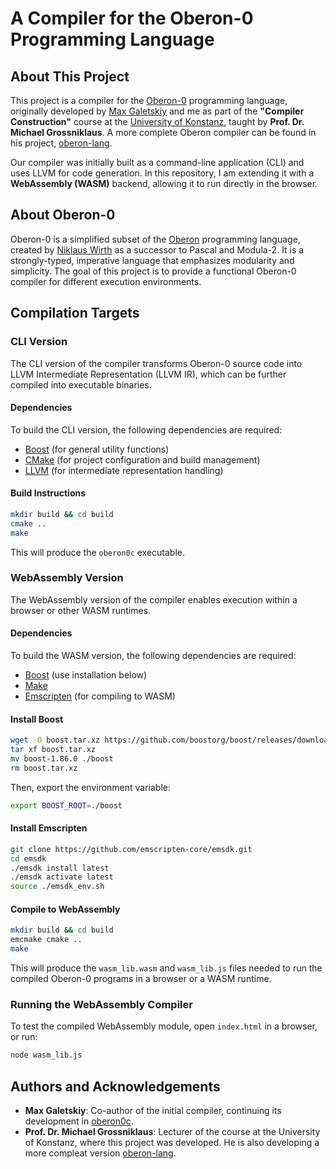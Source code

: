 # A Compiler for the Oberon-0 Programming Language

## About This Project  

This project is a compiler for the [Oberon-0](https://oberon.org/en) programming language, originally developed by [Max Galetskiy](https://github.com/max-galetskiy) and me as part of the **"Compiler Construction"** course at the [University of Konstanz](https://www.uni-konstanz.de/en/), taught by **Prof. Dr. Michael Grossniklaus**. A more complete Oberon compiler can be found in his project, [oberon-lang](https://github.com/zaskar9/oberon-lang).  

Our compiler was initially built as a command-line application (CLI) and uses LLVM for code generation. In this repository, I am extending it with a **WebAssembly (WASM)** backend, allowing it to run directly in the browser.

## About Oberon-0

Oberon-0 is a simplified subset of the [Oberon](https://oberon.org/en) programming language, created by [Niklaus Wirth](https://people.inf.ethz.ch/wirth/) as a successor to Pascal and Modula-2. It is a strongly-typed, imperative language that emphasizes modularity and simplicity. The goal of this project is to provide a functional Oberon-0 compiler for different execution environments.

## Compilation Targets

### CLI Version

The CLI version of the compiler transforms Oberon-0 source code into LLVM Intermediate Representation (LLVM IR), which can be further compiled into executable binaries.

#### Dependencies

To build the CLI version, the following dependencies are required:
- [Boost](https://www.boost.org/) (for general utility functions)
- [CMake](https://cmake.org/) (for project configuration and build management)
- [LLVM](https://llvm.org/) (for intermediate representation handling)

#### Build Instructions

```bash
mkdir build && cd build
cmake ..
make
```

This will produce the `oberon0c` executable.

### WebAssembly Version

The WebAssembly version of the compiler enables execution within a browser or other WASM runtimes.

#### Dependencies

To build the WASM version, the following dependencies are required:
- [Boost](https://www.boost.org/) (use installation below)
- [Make](https://www.gnu.org/software/make/)
- [Emscripten](https://emscripten.org/) (for compiling to WASM)

#### Install Boost

```bash
wget -O boost.tar.xz https://github.com/boostorg/boost/releases/download/boost-1.86.0/boost-1.86.0-b2-nodocs.tar.xz
tar xf boost.tar.xz 
mv boost-1.86.0 ./boost
rm boost.tar.xz
```

Then, export the environment variable:

```bash
export BOOST_ROOT=./boost
```

#### Install Emscripten
```bash
git clone https://github.com/emscripten-core/emsdk.git
cd emsdk
./emsdk install latest
./emsdk activate latest
source ./emsdk_env.sh
```

#### Compile to WebAssembly

```bash
mkdir build && cd build
emcmake cmake ..
make
```

This will produce the `wasm_lib.wasm` and `wasm_lib.js` files needed to run the compiled Oberon-0 programs in a browser or a WASM runtime.

### Running the WebAssembly Compiler
To test the compiled WebAssembly module, open `index.html` in a browser, or run:
```bash
node wasm_lib.js
```

## Authors and Acknowledgements  

- **Max Galetskiy**: Co-author of the initial compiler, continuing its development in [oberon0c](https://github.com/max-galetskiy/oberon0c).  
- **Prof. Dr. Michael Grossniklaus**: Lecturer of the course at the University of Konstanz, where this project was developed. He is also developing a more compleat version [oberon-lang](https://github.com/zaskar9/oberon-lang).
